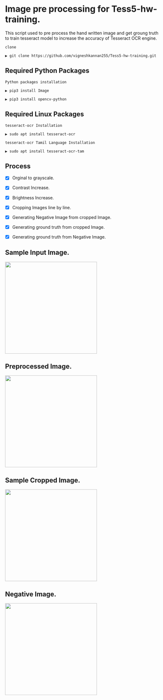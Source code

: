 # Image pre processing for Tess5-hw-training.

This script used to pre process the hand written image and get groung truth to train tesseract model to increase the accuracy of Tesseract OCR engine. 

`clone`

```
▶ git clone https://github.com/vigneshkannan255/Tess5-hw-training.git
```


## Required Python Packages

`Python packages installation`

```
▶ pip3 install Image
```
```
▶ pip3 install opencv-python
```

## Required Linux Packages

`tesseract-ocr Installation`

```
▶ sudo apt install tesseract-ocr
```

`tesseract-ocr Tamil Language Installation`
```
▶ sudo apt install tesseract-ocr-tam
```


## Process

- [x]  Orginal to grayscale.
- [x]  Contrast Increase.
- [x]  Brightness Increase.
- [x]  Cropping Images line by line.
- [x]  Generating Negative Image from cropped Image.
- [x]  Generating ground truth from cropped Image.
- [x]  Generating ground truth from Negative Image.



## Sample Input Image.

<p align="left"><img src="https://github.com/vigneshkannan255/Tess5-hw-training/blob/19ecca4cbd93649b6152345643886e0f6c0d65de/input/i1.jpeg" width="300"/> </p>



## Preprocessed Image.

<p align="left"><img src="https://github.com/vigneshkannan255/Tess5-hw-training/blob/19ecca4cbd93649b6152345643886e0f6c0d65de/preprocessed/i1.jpeg" width="300"/>



## Sample Cropped Image.

<p align="left"><img src="https://github.com/vigneshkannan255/Tess5-hw-training/blob/19ecca4cbd93649b6152345643886e0f6c0d65de/cropped/i1_10.jpeg" width="300"/>


## Negative Image.

<p align="left"><img src="https://github.com/vigneshkannan255/Tess5-hw-training/blob/b11b0a01924e9f0aa3ea73536e3cb7075fee6c32/negative/i1_0.jpg" width="300"/>




